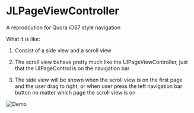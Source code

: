 JLPageViewController
====================

A reprodcution for Quora iOS7 style navigation

What it is like:

1. Consist of a side view and a scroll view

2. The scroll view behave pretty much like the UIPageViewController, just that the UIPageControl is on the navigation bar

3. The side view will be shown when the scroll view is on the first page and the user drag to right, or when user press the left navigation bar button no matter which page the scroll view is on

![Demo](https://raw.github.com/jonathanlu813/JLPageViewController/master/pageViewController.gif)
